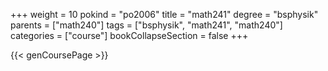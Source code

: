 +++
weight = 10
pokind = "po2006"
title = "math241"
degree = "bsphysik"
parents = ["math240"]
tags = ["bsphysik", "math241", "math240"]
categories = ["course"]
bookCollapseSection = false
+++

{{< genCoursePage >}}
